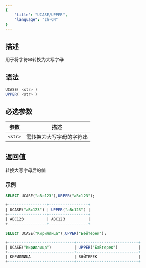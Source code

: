 ```yaml
---
{
    "title": "UCASE/UPPER",
    "language": "zh-CN"
}
---
```


## 描述

用于将字符串转换为大写字母

## 语法

```sql
UCASE( <str> )
UPPER( <str> )
```
## 必选参数

| 参数 | 描述 |
|------|------|
| `<str>` | 需转换为大写字母的字符串 |

## 返回值

转换大写字母后的值

### 示例

```sql
SELECT UCASE("aBc123"),UPPER("aBc123");
```
```sql
+-----------------+-----------------+
| UCASE("aBc123") | UPPER("aBc123") |
+-----------------+-----------------+
| ABC123          | ABC123          |
+-----------------+-----------------+
```

```sql
SELECT UCASE("Кириллица"),UPPER("Бәйтерек");
```
```sql
+-----------------------------+---------------------------+
| UCASE("Кириллица")          | UPPER("Бәйтерек")         |
+-----------------------------+---------------------------+
| КИРИЛЛИЦА                   | БӘЙТЕРЕК                  |
+-----------------------------+---------------------------+
```